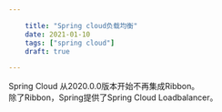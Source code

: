 ```yaml
---

    title: "Spring cloud负载均衡"
    date: 2021-01-10
    tags: ["spring cloud"]
    draft: true

---
```


Spring Cloud 从2020.0.0版本开始不再集成Ribbon。  
除了Ribbon，Spring提供了Spring Cloud Loadbalancer。  